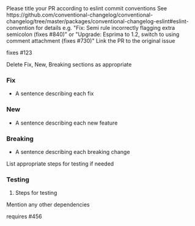 <!-->Please title your PR according to eslint commit conventions</!-->
<!-->See https://github.com/conventional-changelog/conventional-changelog/tree/master/packages/conventional-changelog-eslint#eslint-convention for details</!-->
<!-->e.g. "Fix: Semi rule incorrectly flagging extra semicolon (fixes #840)"</!-->
<!-->or "Upgrade: Esprima to 1.2, switch to using comment attachment (fixes #730)"</!-->

<!-->Link the PR to the original issue</!-->
fixes #123

<!-->Delete Fix, New, Breaking sections as appropriate</!-->
### Fix
* A sentence describing each fix

### New
* A sentence describing each new feature

### Breaking
* A sentence describing each breaking change

<!-->List appropriate steps for testing if needed</!-->
### Testing
1. Steps for testing

<!-->Mention any other dependencies</!-->
requires #456
